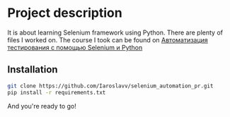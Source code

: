 # Project description
It is about learning Selenium framework using Python. There are plenty of files I worked on. The course I took can be found on [Автоматизация тестирования с помощью Selenium и Python](https://stepik.org/course/575/syllabus) 



## Installation
```bash
git clone https://github.com/Iaroslavv/selenium_automation_pr.git
pip install -r requirements.txt
```
And you're ready to go!